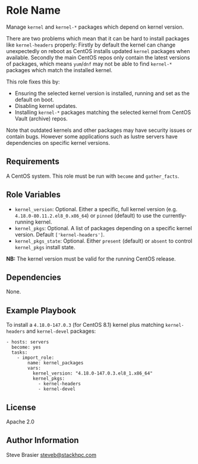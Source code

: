 Role Name
=========

Manage `kernel` and `kernel-*` packages which depend on kernel version.

There are two problems which mean that it can be hard to install packages like `kernel-headers` properly: Firstly by default the kernel can change unexpectedly on reboot as CentOS installs updated `kernel` packages when available. Secondly the main CentOS repos only contain the latest versions of packages, which means `yum`/`dnf` may not be able to find `kernel-*` packages which match the installed kernel.

This role fixes this by:
- Ensuring the selected kernel version is installed, running and set as the default on boot.
- Disabling kernel updates.
- Installing `kernel-*` packages matching the selected kernel from CentOS Vault (archive) repos.

Note that outdated kernels and other packages may have security issues or contain bugs. However some applications such as lustre servers have dependencies on specific kernel versions.

Requirements
------------
A CentOS system. This role must be run with `become` and `gather_facts`.

Role Variables
--------------
- `kernel_version`: Optional. Either a specific, full kernel version (e.g. `4.18.0-80.11.2.el8_0.x86_64`) or `pinned` (default) to use the currently-running kernel.
- `kernel_pkgs`: Optional. A list of packages depending on a specific kernel version. Default `['kernel-headers']`.
- `kernel_pkgs_state`: Optional. Either `present` (default) or `absent` to control `kernel_pkgs` install state.

**NB:** The kernel version must be valid for the running CentOS release.

Dependencies
------------

None.

Example Playbook
----------------

To install a `4.18.0-147.0.3` (for CentOS 8.1) kernel plus matching `kernel-headers` and `kernel-devel` packages:

    - hosts: servers
      become: yes
      tasks:
        - import_role:
            name: kernel_packages
            vars:
              kernel_version: "4.18.0-147.0.3.el8_1.x86_64"
              kernel_pkgs:
                - kernel-headers
                - kernel-devel


License
-------

Apache 2.0

Author Information
------------------

Steve Brasier steveb@stackhpc.com
